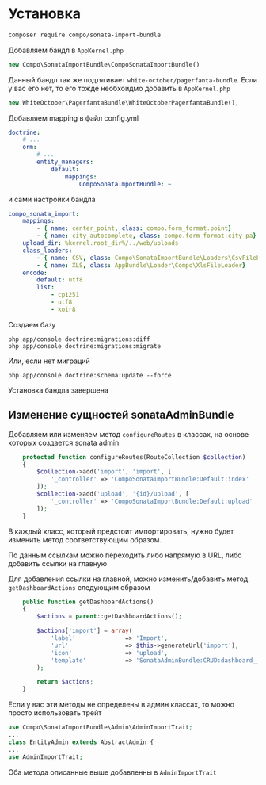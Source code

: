 # Установка

````sh
composer require compo/sonata-import-bundle
````

Добавляем бандл в `AppKernel.php`

````php
new Compo\SonataImportBundle\CompoSonataImportBundle()
````

Данный бандл так же подтягивает `white-october/pagerfanta-bundle`. Если у вас его нет, то его тожде необхоидмо добавить в `AppKernel.php`

```php
new WhiteOctober\PagerfantaBundle\WhiteOctoberPagerfantaBundle(),
```

Добавляем mapping в файл config.yml

````yaml
doctrine:
    # ...
    orm:
        # ...
        entity_managers:
            default:
                mappings:
                    CompoSonataImportBundle: ~
````
и сами настройки бандла
```yaml
compo_sonata_import:
    mappings:
        - { name: center_point, class: compo.form_format.point}
        - { name: city_autocomplete, class: compo.form_format.city_pa}
    upload_dir: %kernel.root_dir%/../web/uploads    
    class_loaders:
        - { name: CSV, class: Compo\SonataImportBundle\Loaders\CsvFileLoader}
        - { name: XLS, class: AppBundle\Loader\Compo\XlsFileLoader}
    encode:
        default: utf8
        list:
            - cp1251
            - utf8
            - koir8
```

Создаем базу

```
php app/console doctrine:migrations:diff
php app/console doctrine:migrations:migrate
```
Или, если нет миграций
```
php app/console doctrine:schema:update --force
```

Установка бандла завершена

## Изменение сущностей sonataAdminBundle

Добавляем или изменяем метод `configureRoutes` в классах, на основе которых создается sonata admin

```php
    protected function configureRoutes(RouteCollection $collection)
    {
        $collection->add('import', 'import', [
            '_controller' => 'CompoSonataImportBundle:Default:index'
        ]);
        $collection->add('upload', '{id}/upload', [
            '_controller' => 'CompoSonataImportBundle:Default:upload'
        ]);
    }
```

В каждый класс, который предстоит импортировать, нужно будет изменить метод соответствующим образом.

По данным ссылкам можно переходить либо напрямую в URL, либо добавить ссылки на главную

Для добавления ссылки на главной, можно изменить/добавить метод `getDashboardActions` следующим образом

```php
    public function getDashboardActions()
    {
        $actions = parent::getDashboardActions();

        $actions['import'] = array(
            'label'              => 'Import',
            'url'                => $this->generateUrl('import'),
            'icon'               => 'upload',
            'template'           => 'SonataAdminBundle:CRUD:dashboard__action.html.twig', // optional
        );

        return $actions;
    }
```
Если у вас эти методы не определены в админ классах, то можно просто использовать трейт

```php
use Compo\SonataImportBundle\Admin\AdminImportTrait;
...
class EntityAdmin extends AbstractAdmin {
...
use AdminImportTrait;
```
Оба метода описанные выше добавленны в `AdminImportTrait`
